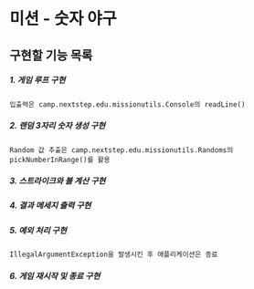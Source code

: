 # **미션 - 숫자 야구**

## **구현할 기능 목록**

##### 1. 게임 루프 구현
    입출력은 camp.nextstep.edu.missionutils.Console의 readLine()
##### 2. 랜덤 3자리 숫자 생성 구현
    Random 값 추출은 camp.nextstep.edu.missionutils.Randoms의 pickNumberInRange()를 활용
##### 3. 스트라이크와 볼 계산 구현
##### 4. 결과 메세지 출력 구현
##### 5. 예외 처리 구현
    IllegalArgumentException을 발생시킨 후 애플리케이션은 종료
##### 6. 게임 재시작 및 종료 구현
